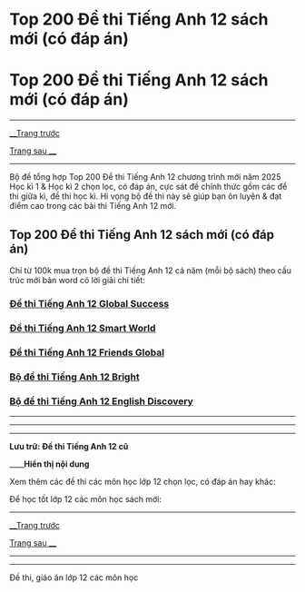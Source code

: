# Top 200 Đề thi Tiếng Anh 12 sách mới (có đáp án)

# Top 200 Đề thi Tiếng Anh 12 sách mới (có đáp án)

* * *

[__Trang trước](https://vietjack.com/de-kiem-tra-lop-12/index.jsp)

[Trang sau __](https://vietjack.com/de-kiem-tra-lop-12/de-kiem-tra-15-phut-tieng-anh-12-thi-diem-hoc-ki-1-de-1.jsp)

* * *

Bộ đề tổng hợp Top 200 Đề thi Tiếng Anh 12 chương trình mới năm 2025 Học kì 1 & Học kì 2 chọn lọc, có đáp án, cực sát đề chính thức gồm các đề thi giữa kì, đề thi học kì. Hi vọng bộ đề thi này sẽ giúp bạn ôn luyện & đạt điểm cao trong các bài thi Tiếng Anh 12 mới.

## Top 200 Đề thi Tiếng Anh 12 sách mới (có đáp án)

Chỉ từ 100k mua trọn bộ đề thi Tiếng Anh 12 cả năm (mỗi bộ sách) theo cấu trúc mới bản word có lời giải chi tiết:

### [**Đề thi Tiếng Anh 12 Global Success**](https://vietjack.com/de-kiem-tra-lop-12/de-thi-tieng-anh-12-global-success.jsp)

### [**Đề thi Tiếng Anh 12 Smart World**](https://vietjack.com/de-kiem-tra-lop-12/de-thi-tieng-anh-12-smart-world.jsp)

### [**Đề thi Tiếng Anh 12 Friends Global**](https://vietjack.com/de-kiem-tra-lop-12/de-thi-tieng-anh-12-friends-plus.jsp)

### [**Bộ đề thi Tiếng Anh 12 Bright**](https://vietjack.com/de-kiem-tra-lop-12/bo-de-thi-tieng-anh-12-bright.jsp)

### [**Bộ đề thi Tiếng Anh 12 English Discovery**](https://vietjack.com/de-kiem-tra-lop-12/bo-de-thi-tieng-anh-12-english-discovery.jsp)

* * *

* * *

* * *

**Lưu trữ: Đề thi Tiếng Anh 12 cũ**

____**Hiển thị nội dung**

Xem thêm các đề thi các môn học lớp 12 chọn lọc, có đáp án hay khác:

Để học tốt lớp 12 các môn học sách mới:

* * *

[__Trang trước](https://vietjack.com/de-kiem-tra-lop-12/index.jsp)

[Trang sau __](https://vietjack.com/de-kiem-tra-lop-12/de-kiem-tra-15-phut-tieng-anh-12-thi-diem-hoc-ki-1-de-1.jsp)

* * *

* * *

Đề thi, giáo án lớp 12 các môn học
